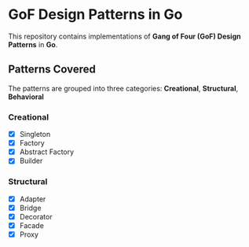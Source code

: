 # GoF Design Patterns in Go

This repository contains implementations of **Gang of Four (GoF) Design Patterns** in **Go**. 


##  Patterns Covered
The patterns are grouped into three categories: **Creational**, **Structural**, **Behavioral**

### Creational
- [X] Singleton
- [X] Factory
- [X] Abstract Factory
- [X] Builder

### Structural
- [X] Adapter
- [X] Bridge
- [X] Decorator
- [X] Facade
- [X] Proxy